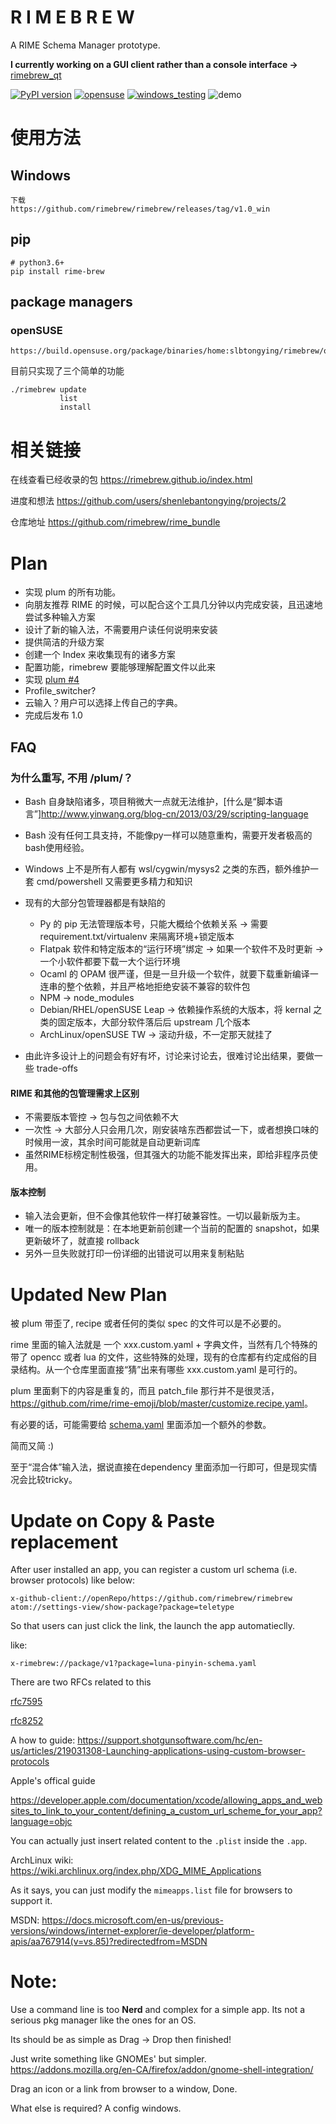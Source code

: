 # R I M E B R E W
A RIME Schema Manager prototype. 

**I currently working on a GUI client rather than a console interface ->** [rimebrew_qt](https://github.com/rimebrew/rimebrew_qt)

[![PyPI version](https://badge.fury.io/py/rime-brew.svg)](https://pypi.org/project/rime-brew/)
[![opensuse](https://img.shields.io/badge/openSUSE-testing-green?style=flat-square&logo=openSUSE&link=https://build.opensuse.org/package/binaries/home:slbtongying/rimebrew/openSUSE_Leap_15.2)](https://build.opensuse.org/package/binaries/home:slbtongying/rimebrew/openSUSE_Leap_15.2
)
[![windows_testing](https://img.shields.io/badge/Windows-Testing-9cf?style=flat&logo=Windows)](https://github.com/rimebrew/rimebrew/releases/tag/v1.0_win
)
![demo](https://user-images.githubusercontent.com/20123683/95703540-23415080-0c1d-11eb-8663-1af78e76d624.gif)


# 使用方法

## Windows
```
下载
https://github.com/rimebrew/rimebrew/releases/tag/v1.0_win
```
## pip
```
# python3.6+
pip install rime-brew
```

## package managers

### openSUSE

```
https://build.opensuse.org/package/binaries/home:slbtongying/rimebrew/openSUSE_Leap_15.2

```

目前只实现了三个简单的功能
```
./rimebrew update
           list
           install
```

# 相关链接

在线查看已经收录的包 <https://rimebrew.github.io/index.html>

进度和想法 <https://github.com/users/shenlebantongying/projects/2>

仓库地址 <https://github.com/rimebrew/rime_bundle>

# Plan

+ 实现 plum 的所有功能。
+ 向朋友推荐 RIME 的时候，可以配合这个工具几分钟以内完成安装，且迅速地尝试多种输入方案
+ 设计了新的输入法，不需要用户读任何说明来安装
+ 提供简洁的升级方案
+ 创建一个 Index 来收集现有的诸多方案
+ 配置功能，rimebrew 要能够理解配置文件以此来
+ 实现 [plum #4](https://github.com/rime/plum/issues/4)
+ Profile_switcher?
+ 云输入？用户可以选择上传自己的字典。
+ 完成后发布 1.0

## FAQ

### 为什么重写, 不用 /plum/？

+ Bash 自身缺陷诸多，项目稍微大一点就无法维护，[什么是“脚本语言”]<http://www.yinwang.org/blog-cn/2013/03/29/scripting-language>
+ Bash 没有任何工具支持，不能像py一样可以随意重构，需要开发者极高的bash使用经验。
+ Windows 上不是所有人都有 wsl/cygwin/mysys2 之类的东西，额外维护一套 cmd/powershell 又需要更多精力和知识

+ 现有的大部分包管理器都是有缺陷的
    + Py 的 pip 无法管理版本号，只能大概给个依赖关系 -> 需要 requirement.txt/virtualenv 来隔离环境+锁定版本
    + Flatpak 软件和特定版本的“运行环境”绑定 -> 如果一个软件不及时更新 -> 一个小软件都要下载一大个运行环境
    + Ocaml 的 OPAM 很严谨，但是一旦升级一个软件，就要下载重新编译一连串的整个依赖，并且严格地拒绝安装不兼容的软件包
    + NPM -> node_modules
    + Debian/RHEL/openSUSE Leap -> 依赖操作系统的大版本，将 kernal 之类的固定版本，大部分软件落后后 upstream 几个版本
    + ArchLinux/openSUSE TW -> 滚动升级，不一定那天就挂了

+ 由此许多设计上的问题会有好有坏，讨论来讨论去，很难讨论出结果，要做一些 trade-offs


#### RIME 和其他的包管理需求上区别

+ 不需要版本管控 -> 包与包之间依赖不大
+ 一次性 -> 大部分人只会用几次，刚安装啥东西都尝试一下，或者想换口味的时候用一波，其余时间可能就是自动更新词库
+ 虽然RIME标榜定制性极强，但其强大的功能不能发挥出来，即给非程序员使用。


#### 版本控制

+ 输入法会更新，但不会像其他软件一样打破兼容性。一切以最新版为主。
+ 唯一的版本控制就是：在本地更新前创建一个当前的配置的 snapshot，如果更新破坏了，就直接 rollback
+ 另外一旦失败就打印一份详细的出错说可以用来复制粘贴

# Updated New Plan

被 plum 带歪了, recipe 或者任何的类似 spec 的文件可以是不必要的。

rime 里面的输入法就是 一个 xxx.custom.yaml + 字典文件，当然有几个特殊的带了 opencc 或者 lua 的文件，这些特殊的处理，现有的仓库都有约定成俗的目录结构。从一个仓库里面直接“猜”出来有哪些 xxx.custom.yaml 是可行的。

plum 里面剩下的内容是重复的，而且 patch_file 那行并不是很灵活，<https://github.com/rime/rime-emoji/blob/master/customize.recipe.yaml>。

有必要的话，可能需要给 [schema.yaml](<https://github.com/LEOYoon-Tsaw/Rime_collections/blob/master/Rime_description.md>) 里面添加一个额外的参数。

简而又简 :)

至于“混合体”输入法，据说直接在dependency 里面添加一行即可，但是现实情况会比较tricky。


# Update on Copy & Paste replacement

After user installed an app, you can register a custom url schema (i.e. browser protocols) like below:

```
x-github-client://openRepo/https://github.com/rimebrew/rimebrew
atom://settings-view/show-package?package=teletype
```
So that users can just click the link, the launch the app automatieclly.

like:
```
x-rimebrew://package/v1?package=luna-pinyin-schema.yaml
```
There are two RFCs related to this

[rfc7595](https://tools.ietf.org/html/rfc7595)

[rfc8252](https://tools.ietf.org/html/rfc8252)

A how to guide:
<https://support.shotgunsoftware.com/hc/en-us/articles/219031308-Launching-applications-using-custom-browser-protocols>

Apple's offical guide

<https://developer.apple.com/documentation/xcode/allowing_apps_and_websites_to_link_to_your_content/defining_a_custom_url_scheme_for_your_app?language=objc>

You can actually just insert related content to the `.plist` inside the `.app`.


ArchLinux wiki:
<https://wiki.archlinux.org/index.php/XDG_MIME_Applications>

As it says, you can just modify the `mimeapps.list` file for browsers to support it.

MSDN:
<https://docs.microsoft.com/en-us/previous-versions/windows/internet-explorer/ie-developer/platform-apis/aa767914(v=vs.85)?redirectedfrom=MSDN>


# Note:

Use a command line is too **Nerd** and complex for a simple app. Its not a serious pkg manager like the ones for an OS.

Its should be as simple as Drag -> Drop then finished!

Just write something like GNOMEs' but simpler. <https://addons.mozilla.org/en-CA/firefox/addon/gnome-shell-integration/>

Drag an icon or a link from browser to a window, Done.

What else is required? A config windows.
